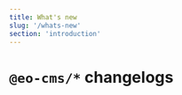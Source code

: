 ```yaml
---
title: What's new
slug: '/whats-new'
section: 'introduction'
---
```


<!-- markdownlint-disable MD025 -->

# `@eo-cms/*` changelogs

<!-- markdownlint-enable MD025 -->

<!-- CHANGELOG:INSERT -->